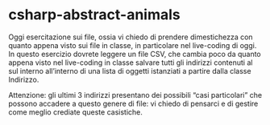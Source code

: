 # csharp-abstract-animals

Oggi esercitazione sui file, ossia vi chiedo di prendere dimestichezza con quanto appena visto sui file in classe, in particolare nel live-coding di oggi.
In questo esercizio dovrete leggere un file CSV, che cambia poco da quanto appena visto nel live-coding in classe
salvare tutti gli indirizzi contenuti al sul interno all’interno di una lista di oggetti istanziati a partire dalla classe Indirizzo.

Attenzione: gli ultimi 3 indirizzi presentano dei possibili “casi particolari” che possono accadere a questo genere di file: vi chiedo di pensarci e di gestire come meglio crediate queste casistiche.